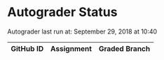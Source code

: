 # Autograder Status
Autograder last run at: September 29, 2018 at 10:40

| GitHub ID | Assignment | Graded Branch |
|-----------|------------|---------------|
